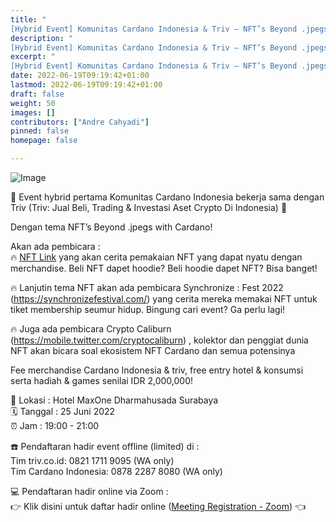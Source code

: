 ```yaml
---
title: "
[Hybrid Event] Komunitas Cardano Indonesia & Triv – NFT’s Beyond .jpegs with Cardano! "
description: "
[Hybrid Event] Komunitas Cardano Indonesia & Triv – NFT’s Beyond .jpegs with Cardano! "
excerpt: "
[Hybrid Event] Komunitas Cardano Indonesia & Triv – NFT’s Beyond .jpegs with Cardano! "
date: 2022-06-19T09:19:42+01:00
lastmod: 2022-06-19T09:19:42+01:00
draft: false
weight: 50
images: []
contributors: ["Andre Cahyadi"]
pinned: false
homepage: false

---
```


![Image](https://global.discourse-cdn.com/business4/uploads/cardano/optimized/3X/e/c/ec2c2d93e1abad19e0eeebc7b6400656a13d12c5_2_1000x1120.jpeg)

:mega: Event hybrid pertama Komunitas Cardano Indonesia bekerja sama dengan Triv (Triv: Jual Beli, Trading & Investasi Aset Crypto Di Indonesia) :mega: <br/>

Dengan tema NFT’s Beyond .jpegs with Cardano!

Akan ada pembicara :<br/>
:fire: [NFT Link](https://nftlink.digital/) yang akan cerita pemakaian NFT yang dapat nyatu dengan merchandise. Beli NFT dapet hoodie? Beli hoodie dapet NFT? Bisa banget! <br/>

:fire: Lanjutin tema NFT akan ada pembicara Synchronize : Fest 2022 (<https://synchronizefestival.com/>) yang cerita mereka memakai NFT untuk tiket membership seumur hidup. Bingung cari event? Ga perlu lagi!<br/>

:fire: Juga ada pembicara Crypto Caliburn (<https://mobile.twitter.com/cryptocaliburn>) , kolektor dan penggiat dunia NFT akan bicara soal ekosistem NFT Cardano dan semua potensinya <br/>

Fee merchandise Cardano Indonesia & triv, free entry hotel & konsumsi serta hadiah & games senilai IDR 2,000,000!

:hotel: Lokasi : Hotel MaxOne Dharmahusada Surabaya<br/>
:spiral_calendar: Tanggal : 25 Juni 2022<br/>
:alarm_clock: Jam : 19:00 - 21:00<br/>

:phone: Pendaftaran hadir event offline (limited) di :<br/>
Tim triv.co.id: 0821 1711 9095 (WA only)<br/>
Tim Cardano Indonesia: 0878 2287 8080 (WA only)<br/>

:computer: Pendaftaran hadir online via Zoom :<br/>
:point_right: Klik disini untuk daftar hadir online ([Meeting Registration - Zoom](https://us02web.zoom.us/meeting/register/tZEpce2srjkjE9DzeHWhVYPu7kTwZLbAYdr*)) :point_left:
